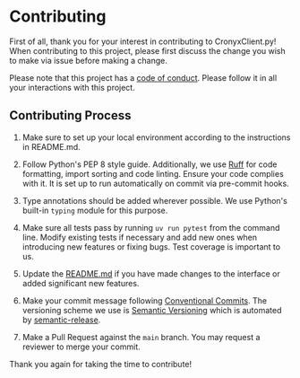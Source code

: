 # Contributing

First of all, thank you for your interest in contributing to CronyxClient.py! When contributing to this project, please first discuss the change you wish to make via issue before making a change.

Please note that this project has a [code of conduct](https://github.com/yujiosaka/CronyxClient.py/blob/main/.github/CODE_OF_CONDUCT.md). Please follow it in all your interactions with this project.

## Contributing Process

1. Make sure to set up your local environment according to the instructions in README.md.

2. Follow Python's PEP 8 style guide. Additionally, we use [Ruff](https://github.com/astral-sh/ruff) for code formatting, import sorting and code linting. Ensure your code complies with it. It is set up to run automatically on commit via pre-commit hooks.

3. Type annotations should be added wherever possible. We use Python's built-in `typing` module for this purpose.

4. Make sure all tests pass by running `uv run pytest` from the command line. Modify existing tests if necessary and add new ones when introducing new features or fixing bugs. Test coverage is important to us.

5. Update the [README.md](https://github.com/yujiosaka/CronyxClient.py/blob/main/README.md) if you have made changes to the interface or added significant new features.

6. Make your commit message following [Conventional Commits](https://conventionalcommits.org/). The versioning scheme we use is [Semantic Versioning](http://semver.org/spec/v2.0.0.html) which is automated by [semantic-release](https://github.com/semantic-release/semantic-release).

7. Make a Pull Request against the `main` branch. You may request a reviewer to merge your commit.

Thank you again for taking the time to contribute!
